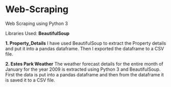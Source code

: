 # Web-Scraping

Web Scraping using Python 3 

Libraries Used: **BeautifulSoup**

**1. Property_Details**
  I have used BeautifulSoup to extract the Property details and put it into a pandas dataframe. Then I exported the dataframe to a CSV file.
  
**2. Estes Park Weather**
  The weather forecast details for the entire month of January for the year 2009 is extracted using Python 3 and BeautifulSoup. First the data is put into a pandas dataframe and then from the dataframe it is saved it to a CSV file.
